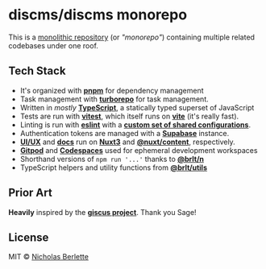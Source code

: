 # discms/discms monorepo

This is a [monolithic repository](https://monorepo.tools) (or _"monorepo"_) containing multiple related codebases under one roof. 

## Tech Stack

- It's organized with [**pnpm**](https://pnpm.io) for dependency management
- Task management with [**turborepo**](https://turborepo.org) for task management. 
- Written in _mostly_ [**TypeScript**](https://typescriptlang.org), a statically typed superset of JavaScript
- Tests are run with [**vitest**](https://vitest.dev), which itself runs on [**vite**](https://vitejs.dev) (it's really fast). 
- Linting is run with [**eslint**](https://eslint.org) with a [**custom set of shared configurations**](./packages/eslint-config).
- Authentication tokens are managed with a [**Supabase**](https://supabase.com) instance.
- [**UI/UX**](./#i-need-to-make-this) and [**docs**](./#i-need-to-make-this-too) run on [**Nuxt3**](https://nuxtjs.org) and [**@nuxt/content**](https://content.nuxtjs.org), respectively.
- [**Gitpod**](https://gitpod.io) and [**Codespaces**](https://docs.github.com/en/codespaces) used for ephemeral development workspaces
- Shorthand versions of `npm run '...'` thanks to [**@brlt/n**](https://github.com/nberlette/n)
- TypeScript helpers and utility functions from [**@brlt/utils**](https://github.com/nberlette/utils)

## Prior Art

**Heavily** inspired by the [**giscus project**](https://github.com/giscus/giscus). Thank you Sage!

## License

MIT © [Nicholas Berlette](https://github.com/nberlette) 
